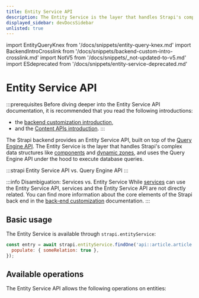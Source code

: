 ```yaml
---
title: Entity Service API
description: The Entity Service is the layer that handles Strapi's complex data structures like components and dynamic zones, and uses the Query Engine API under the hood to execute database queries.
displayed_sidebar: devDocsSidebar
unlisted: true
---
```


import EntityQueryKnex from '/docs/snippets/entity-query-knex.md'
import BackendIntroCrosslink from '/docs/snippets/backend-custom-intro-crosslink.md'
import NotV5 from '/docs/snippets/_not-updated-to-v5.md'
import ESdeprecated from '/docs/snippets/entity-service-deprecated.md'

# Entity Service API

<ESdeprecated />

:::prerequisites
Before diving deeper into the Entity Service API documentation, it is recommended that you read the following introductions:
- the [backend customization introduction](/dev-docs/backend-customization),
- and the [Content APIs introduction](/dev-docs/api/content-api).
:::

The Strapi backend provides an Entity Service API, built on top of the [Query Engine API](/dev-docs/api/query-engine/). The Entity Service is the layer that handles Strapi's complex data structures like [components](/dev-docs/backend-customization/models#components) and [dynamic zones](/dev-docs/backend-customization/models#dynamic-zones), and uses the Query Engine API under the hood to execute database queries.

:::strapi Entity Service API vs. Query Engine API
<EntityQueryKnex components={props.components} />
:::

:::info Disambiguation: Services vs. Entity Service
While [services](/dev-docs/backend-customization/services) can use the Entity Service API, services and the Entity Service API are not directly related. You can find more information about the core elements of the Strapi back end in the [back-end customization](/dev-docs/backend-customization) documentation.
:::

## Basic usage

The Entity Service is available through `strapi.entityService`:

```js
const entry = await strapi.entityService.findOne('api::article.article', 1, {
  populate: { someRelation: true },
});
```

## Available operations

The Entity Service API allows the following operations on entities:

<CustomDocCardsWrapper>
<CustomDocCard emoji="" title="CRUD operations" description="Create, read, update, and delete entities with the Entity Service API." link="/dev-docs/api/entity-service/crud" />
<CustomDocCard emoji="" title="Filters" description="Get exactly what you need by filtering entities with your Entity Service API queries." link="/dev-docs/api/entity-service/filter" />
<CustomDocCard emoji="" title="Populate" description="Get additional data with your Entity Service API queries by populating relations." link="/dev-docs/api/entity-service/populate" />
<CustomDocCard emoji="" title="Order & Pagination" description="Sort and paginate the results of your Entity Service API queries." link="/dev-docs/api/entity-service/order-pagination" />
<CustomDocCard emoji="" title="Components/Dynamic Zones" description="Create and update components and dynamic zones with your Entity Service API queries." link="/dev-docs/api/entity-service/components-dynamic-zones" />
</CustomDocCardsWrapper>

